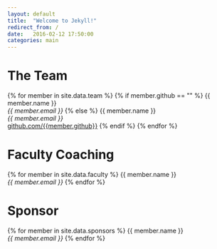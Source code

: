 ```yaml
---
layout: default
title:  "Welcome to Jekyll!"
redirect_from: /
date:   2016-02-12 17:50:00
categories: main
---
```


# The Team

{% for member in site.data.team %}
  {% if member.github == "" %}
  {{ member.name }}  
  _{{ member.email }}_
  {% else %}
  {{ member.name }}  
  _{{ member.email }}_  
  [github.com/{{member.github}}](https://github.com/{{member.github}})
  {% endif %}
{% endfor %}

# Faculty Coaching

{% for member in site.data.faculty %}
  {{ member.name }}  
  _{{ member.email }}_
{% endfor %}

# Sponsor

{% for member in site.data.sponsors %}
  {{ member.name }}  
  _{{ member.email }}_
{% endfor %}
